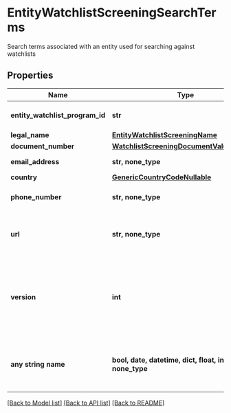 # EntityWatchlistScreeningSearchTerms

Search terms associated with an entity used for searching against watchlists

## Properties
Name | Type | Description | Notes
------------ | ------------- | ------------- | -------------
**entity_watchlist_program_id** | **str** | ID of the associated entity program. | 
**legal_name** | [**EntityWatchlistScreeningName**](EntityWatchlistScreeningName.md) |  | 
**document_number** | [**WatchlistScreeningDocumentValueNullable**](WatchlistScreeningDocumentValueNullable.md) |  | 
**email_address** | **str, none_type** | A valid email address. | 
**country** | [**GenericCountryCodeNullable**](GenericCountryCodeNullable.md) |  | 
**phone_number** | **str, none_type** | A phone number in E.164 format. | 
**url** | **str, none_type** | An &#39;http&#39; or &#39;https&#39; URL (must begin with either of those). | 
**version** | **int** | The current version of the search terms. Starts at &#x60;1&#x60; and increments with each edit to &#x60;search_terms&#x60;. | 
**any string name** | **bool, date, datetime, dict, float, int, list, str, none_type** | any string name can be used but the value must be the correct type | [optional]

[[Back to Model list]](../README.md#documentation-for-models) [[Back to API list]](../README.md#documentation-for-api-endpoints) [[Back to README]](../README.md)


